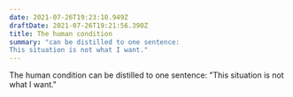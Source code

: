 ```yaml
---
date: 2021-07-26T19:23:10.949Z
draftDate: 2021-07-26T19:21:56.390Z
title: The human condition
summary: "can be distilled to one sentence:
This situation is not what I want."
---
```


The human condition
can be distilled to one sentence:
"This situation is not what I want."

